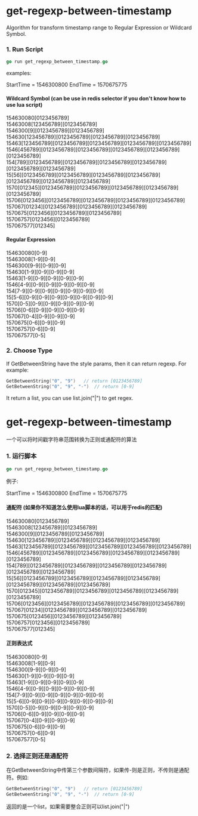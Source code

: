 # get-regexp-between-timestamp
Algorithm for transform timestamp range to Regular Expression or Wildcard Symbol.

### 1. Run Script
```go
go run get_regexp_between_timestamp.go
```
examples: 

StartTime = 1546300800
EndTime = 1570675775

#### Wildcard Symbol (can be use in redis selector if you don't know how to use lua script)
154630080[0123456789]  
15463008[123456789][0123456789]  
1546300[9][0123456789][0123456789]  
154630[123456789][0123456789][0123456789][0123456789]  
15463[123456789][0123456789][0123456789][0123456789][0123456789]  
1546[456789][0123456789][0123456789][0123456789][0123456789][0123456789]  
154[789][0123456789][0123456789][0123456789][0123456789][0123456789][0123456789]  
15[56][0123456789][0123456789][0123456789][0123456789][0123456789][0123456789][0123456789]  
1570[012345][0123456789][0123456789][0123456789][0123456789][0123456789]  
15706[0123456][0123456789][0123456789][0123456789][0123456789]  
157067[01234][0123456789][0123456789][0123456789]  
1570675[0123456][0123456789][0123456789]  
15706757[0123456][0123456789]  
157067577[012345]  

#### Regular Expression
154630080[0-9]  
15463008[1-9][0-9]  
1546300[9-9][0-9][0-9]  
154630[1-9][0-9][0-9][0-9]  
15463[1-9][0-9][0-9][0-9][0-9]  
1546[4-9][0-9][0-9][0-9][0-9][0-9]  
154[7-9][0-9][0-9][0-9][0-9][0-9][0-9]  
15[5-6][0-9][0-9][0-9][0-9][0-9][0-9][0-9]  
1570[0-5][0-9][0-9][0-9][0-9][0-9]  
15706[0-6][0-9][0-9][0-9][0-9]  
157067[0-4][0-9][0-9][0-9]  
1570675[0-6][0-9][0-9]  
15706757[0-6][0-9]  
157067577[0-5]  

### 2. Choose Type
If GetBetweenString have the style params, then it can return regexp. For example:
```go
GetBetweenString("0", "9")   // return [0123456789]
GetBetweenString("0", "9", "-")  // return [0-9]
```

It return a list, you can use list.join("|") to get regex.

# get-regexp-between-timestamp
一个可以将时间戳字符串范围转换为正则或通配符的算法

### 1. 运行脚本
```go
go run get_regexp_between_timestamp.go
```
例子: 

StartTime = 1546300800
EndTime = 1570675775

#### 通配符 (如果你不知道怎么使用lua脚本的话，可以用于redis的匹配)
154630080[0123456789]  
15463008[123456789][0123456789]  
1546300[9][0123456789][0123456789]  
154630[123456789][0123456789][0123456789][0123456789]  
15463[123456789][0123456789][0123456789][0123456789][0123456789]  
1546[456789][0123456789][0123456789][0123456789][0123456789][0123456789]  
154[789][0123456789][0123456789][0123456789][0123456789][0123456789][0123456789]  
15[56][0123456789][0123456789][0123456789][0123456789][0123456789][0123456789][0123456789]  
1570[012345][0123456789][0123456789][0123456789][0123456789][0123456789]  
15706[0123456][0123456789][0123456789][0123456789][0123456789]  
157067[01234][0123456789][0123456789][0123456789]  
1570675[0123456][0123456789][0123456789]  
15706757[0123456][0123456789]  
157067577[012345]  

#### 正则表达式
154630080[0-9]  
15463008[1-9][0-9]  
1546300[9-9][0-9][0-9]  
154630[1-9][0-9][0-9][0-9]  
15463[1-9][0-9][0-9][0-9][0-9]  
1546[4-9][0-9][0-9][0-9][0-9][0-9]  
154[7-9][0-9][0-9][0-9][0-9][0-9][0-9]  
15[5-6][0-9][0-9][0-9][0-9][0-9][0-9][0-9]  
1570[0-5][0-9][0-9][0-9][0-9][0-9]  
15706[0-6][0-9][0-9][0-9][0-9]  
157067[0-4][0-9][0-9][0-9]  
1570675[0-6][0-9][0-9]  
15706757[0-6][0-9]  
157067577[0-5]  

### 2. 选择正则还是通配符
在GetBetweenString中传第三个参数间隔符，如果传-则是正则，不传则是通配符。例如:
```go
GetBetweenString("0", "9")   // return [0123456789]
GetBetweenString("0", "9", "-")  // return [0-9]
```

返回的是一个list，如果需要整合正则可以list.join("|")
